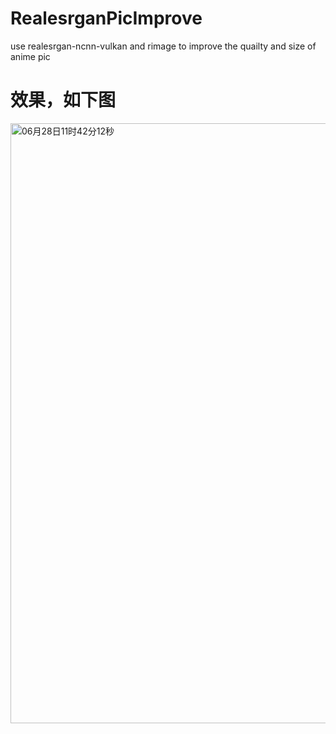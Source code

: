 # RealesrganPicImprove
use realesrgan-ncnn-vulkan and rimage to improve the quailty and size of anime pic

# 效果，如下图
<img width="960" alt="06月28日11时42分12秒" src="https://github.com/Mikachu2333/RealesrganRimagePicImprove/assets/63829496/663d53cd-0579-43a4-b61b-59de3497c2c7">
